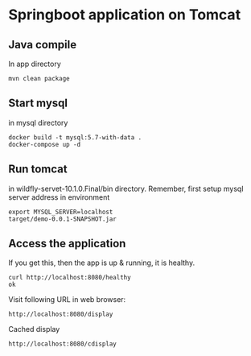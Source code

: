 # Springboot application on Tomcat

## Java compile

In app directory
```
mvn clean package
```

## Start mysql

in mysql directory
```
docker build -t mysql:5.7-with-data .
docker-compose up -d
```

## Run tomcat
in wildfly-servet-10.1.0.Final/bin directory. Remember, first setup mysql server address in environment
```
export MYSQL_SERVER=localhost
target/demo-0.0.1-SNAPSHOT.jar
```

## Access the application
If you get this, then the app is up & running, it is healthy.

```
curl http://localhost:8080/healthy
ok
```



Visit following URL in web browser:

```
http://localhost:8080/display
```



Cached display

```
http://localhost:8080/cdisplay
```

